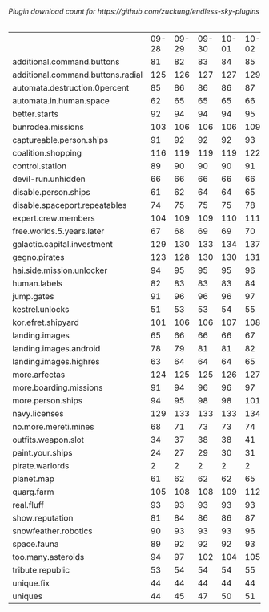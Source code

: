 <h6>Plugin download count for https://github.com/zuckung/endless-sky-plugins<br>
<br>
<table>
	<tr>
		<td></td>
		<td>09-28</td>
		<td>09-29</td>
		<td>09-30</td>
		<td>10-01</td>
		<td>10-02</td>
		<td>10-03</td>
		<td>10-04</td>
		<td>today +</td>
	</tr>
	<tr>
		<td>additional.command.buttons</td>
		<td>81</td>
		<td>82</td>
		<td>83</td>
		<td>84</td>
		<td>85</td>
		<td>85</td>
		<td>85</td>
		<td></td>
	</tr>
	<tr>
		<td>additional.command.buttons.radial</td>
		<td>125</td>
		<td>126</td>
		<td>127</td>
		<td>127</td>
		<td>129</td>
		<td>133</td>
		<td>133</td>
		<td></td>
	</tr>
	<tr>
		<td>automata.destruction.0percent</td>
		<td>85</td>
		<td>86</td>
		<td>86</td>
		<td>86</td>
		<td>87</td>
		<td>87</td>
		<td>87</td>
		<td></td>
	</tr>
	<tr>
		<td>automata.in.human.space</td>
		<td>62</td>
		<td>65</td>
		<td>65</td>
		<td>65</td>
		<td>66</td>
		<td>68</td>
		<td>68</td>
		<td></td>
	</tr>
	<tr>
		<td>better.starts</td>
		<td>92</td>
		<td>94</td>
		<td>94</td>
		<td>94</td>
		<td>95</td>
		<td>95</td>
		<td>95</td>
		<td></td>
	</tr>
	<tr>
		<td>bunrodea.missions</td>
		<td>103</td>
		<td>106</td>
		<td>106</td>
		<td>106</td>
		<td>109</td>
		<td>113</td>
		<td>113</td>
		<td></td>
	</tr>
	<tr>
		<td>captureable.person.ships</td>
		<td>91</td>
		<td>92</td>
		<td>92</td>
		<td>92</td>
		<td>93</td>
		<td>93</td>
		<td>93</td>
		<td></td>
	</tr>
	<tr>
		<td>coalition.shopping</td>
		<td>116</td>
		<td>119</td>
		<td>119</td>
		<td>119</td>
		<td>122</td>
		<td>122</td>
		<td>122</td>
		<td></td>
	</tr>
	<tr>
		<td>control.station</td>
		<td>89</td>
		<td>90</td>
		<td>90</td>
		<td>90</td>
		<td>91</td>
		<td>91</td>
		<td>91</td>
		<td></td>
	</tr>
	<tr>
		<td>devil-run.unhidden</td>
		<td>66</td>
		<td>66</td>
		<td>66</td>
		<td>66</td>
		<td>66</td>
		<td>66</td>
		<td>66</td>
		<td></td>
	</tr>
	<tr>
		<td>disable.person.ships</td>
		<td>61</td>
		<td>62</td>
		<td>64</td>
		<td>64</td>
		<td>65</td>
		<td>65</td>
		<td>65</td>
		<td></td>
	</tr>
	<tr>
		<td>disable.spaceport.repeatables</td>
		<td>74</td>
		<td>75</td>
		<td>75</td>
		<td>75</td>
		<td>78</td>
		<td>78</td>
		<td>78</td>
		<td></td>
	</tr>
	<tr>
		<td>expert.crew.members</td>
		<td>104</td>
		<td>109</td>
		<td>109</td>
		<td>110</td>
		<td>111</td>
		<td>112</td>
		<td>112</td>
		<td></td>
	</tr>
	<tr>
		<td>free.worlds.5.years.later</td>
		<td>67</td>
		<td>68</td>
		<td>69</td>
		<td>69</td>
		<td>70</td>
		<td>72</td>
		<td>72</td>
		<td></td>
	</tr>
	<tr>
		<td>galactic.capital.investment</td>
		<td>129</td>
		<td>130</td>
		<td>133</td>
		<td>134</td>
		<td>137</td>
		<td>142</td>
		<td>142</td>
		<td></td>
	</tr>
	<tr>
		<td>gegno.pirates</td>
		<td>123</td>
		<td>128</td>
		<td>130</td>
		<td>130</td>
		<td>131</td>
		<td>135</td>
		<td>135</td>
		<td></td>
	</tr>
	<tr>
		<td>hai.side.mission.unlocker</td>
		<td>94</td>
		<td>95</td>
		<td>95</td>
		<td>95</td>
		<td>96</td>
		<td>98</td>
		<td>98</td>
		<td></td>
	</tr>
	<tr>
		<td>human.labels</td>
		<td>82</td>
		<td>83</td>
		<td>83</td>
		<td>83</td>
		<td>84</td>
		<td>84</td>
		<td>84</td>
		<td></td>
	</tr>
	<tr>
		<td>jump.gates</td>
		<td>91</td>
		<td>96</td>
		<td>96</td>
		<td>96</td>
		<td>97</td>
		<td>97</td>
		<td>97</td>
		<td></td>
	</tr>
	<tr>
		<td>kestrel.unlocks</td>
		<td>51</td>
		<td>53</td>
		<td>53</td>
		<td>54</td>
		<td>55</td>
		<td>55</td>
		<td>55</td>
		<td></td>
	</tr>
	<tr>
		<td>kor.efret.shipyard</td>
		<td>101</td>
		<td>106</td>
		<td>106</td>
		<td>107</td>
		<td>108</td>
		<td>110</td>
		<td>110</td>
		<td></td>
	</tr>
	<tr>
		<td>landing.images</td>
		<td>65</td>
		<td>66</td>
		<td>66</td>
		<td>66</td>
		<td>67</td>
		<td>69</td>
		<td>69</td>
		<td></td>
	</tr>
	<tr>
		<td>landing.images.android</td>
		<td>78</td>
		<td>79</td>
		<td>81</td>
		<td>81</td>
		<td>82</td>
		<td>82</td>
		<td>82</td>
		<td></td>
	</tr>
	<tr>
		<td>landing.images.highres</td>
		<td>63</td>
		<td>64</td>
		<td>64</td>
		<td>64</td>
		<td>65</td>
		<td>65</td>
		<td>65</td>
		<td></td>
	</tr>
	<tr>
		<td>more.arfectas</td>
		<td>124</td>
		<td>125</td>
		<td>125</td>
		<td>126</td>
		<td>127</td>
		<td>127</td>
		<td>127</td>
		<td></td>
	</tr>
	<tr>
		<td>more.boarding.missions</td>
		<td>91</td>
		<td>94</td>
		<td>96</td>
		<td>96</td>
		<td>97</td>
		<td>101</td>
		<td>101</td>
		<td></td>
	</tr>
	<tr>
		<td>more.person.ships</td>
		<td>94</td>
		<td>95</td>
		<td>98</td>
		<td>98</td>
		<td>101</td>
		<td>105</td>
		<td>105</td>
		<td></td>
	</tr>
	<tr>
		<td>navy.licenses</td>
		<td>129</td>
		<td>133</td>
		<td>133</td>
		<td>133</td>
		<td>134</td>
		<td>138</td>
		<td>138</td>
		<td></td>
	</tr>
	<tr>
		<td>no.more.mereti.mines</td>
		<td>68</td>
		<td>71</td>
		<td>73</td>
		<td>73</td>
		<td>74</td>
		<td>74</td>
		<td>74</td>
		<td></td>
	</tr>
	<tr>
		<td>outfits.weapon.slot</td>
		<td>34</td>
		<td>37</td>
		<td>38</td>
		<td>38</td>
		<td>41</td>
		<td>43</td>
		<td>43</td>
		<td></td>
	</tr>
	<tr>
		<td>paint.your.ships</td>
		<td>24</td>
		<td>27</td>
		<td>29</td>
		<td>30</td>
		<td>31</td>
		<td>33</td>
		<td>33</td>
		<td></td>
	</tr>
	<tr>
		<td>pirate.warlords</td>
		<td>2</td>
		<td>2</td>
		<td>2</td>
		<td>2</td>
		<td>2</td>
		<td>2</td>
		<td>2</td>
		<td></td>
	</tr>
	<tr>
		<td>planet.map</td>
		<td>61</td>
		<td>62</td>
		<td>62</td>
		<td>62</td>
		<td>65</td>
		<td>65</td>
		<td>65</td>
		<td></td>
	</tr>
	<tr>
		<td>quarg.farm</td>
		<td>105</td>
		<td>108</td>
		<td>108</td>
		<td>109</td>
		<td>112</td>
		<td>112</td>
		<td>112</td>
		<td></td>
	</tr>
	<tr>
		<td>real.fluff</td>
		<td>93</td>
		<td>93</td>
		<td>93</td>
		<td>93</td>
		<td>93</td>
		<td>93</td>
		<td>93</td>
		<td></td>
	</tr>
	<tr>
		<td>show.reputation</td>
		<td>81</td>
		<td>84</td>
		<td>86</td>
		<td>86</td>
		<td>87</td>
		<td>89</td>
		<td>89</td>
		<td></td>
	</tr>
	<tr>
		<td>snowfeather.robotics</td>
		<td>90</td>
		<td>93</td>
		<td>93</td>
		<td>93</td>
		<td>96</td>
		<td>100</td>
		<td>100</td>
		<td></td>
	</tr>
	<tr>
		<td>space.fauna</td>
		<td>89</td>
		<td>92</td>
		<td>92</td>
		<td>92</td>
		<td>93</td>
		<td>95</td>
		<td>95</td>
		<td></td>
	</tr>
	<tr>
		<td>too.many.asteroids</td>
		<td>94</td>
		<td>97</td>
		<td>102</td>
		<td>104</td>
		<td>105</td>
		<td>107</td>
		<td>107</td>
		<td></td>
	</tr>
	<tr>
		<td>tribute.republic</td>
		<td>53</td>
		<td>54</td>
		<td>54</td>
		<td>54</td>
		<td>55</td>
		<td>55</td>
		<td>55</td>
		<td></td>
	</tr>
	<tr>
		<td>unique.fix</td>
		<td>44</td>
		<td>44</td>
		<td>44</td>
		<td>44</td>
		<td>44</td>
		<td>44</td>
		<td>44</td>
		<td></td>
	</tr>
	<tr>
		<td>uniques</td>
		<td>44</td>
		<td>45</td>
		<td>47</td>
		<td>50</td>
		<td>51</td>
		<td>53</td>
		<td>53</td>
		<td></td>
	</tr>
</table>
</h6>
